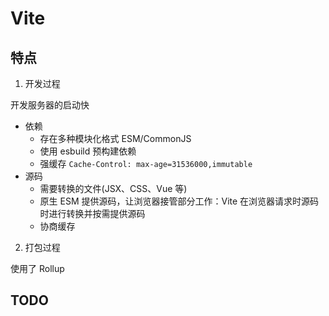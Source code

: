 # Vite

## 特点

1. 开发过程

开发服务器的启动快

- 依赖
  - 存在多种模块化格式 ESM/CommonJS
  - 使用 esbuild 预构建依赖
  - 强缓存 `Cache-Control: max-age=31536000,immutable`
- 源码
  - 需要转换的文件(JSX、CSS、Vue 等)
  - 原生 ESM 提供源码，让浏览器接管部分工作：Vite 在浏览器请求时源码时进行转换并按需提供源码
  - 协商缓存

2. 打包过程

使用了 Rollup

## TODO
